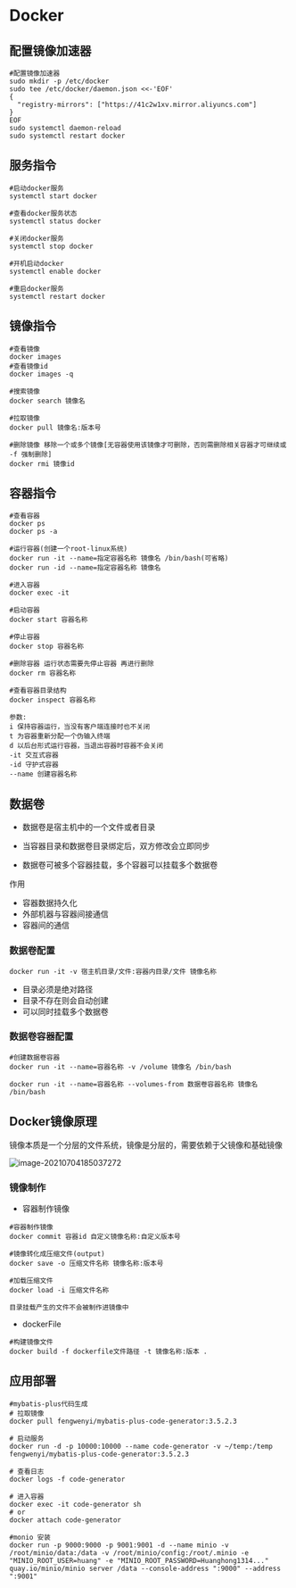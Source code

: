 # Docker

## 配置镜像加速器

```shell
#配置镜像加速器
sudo mkdir -p /etc/docker
sudo tee /etc/docker/daemon.json <<-'EOF'
{
  "registry-mirrors": ["https://41c2w1xv.mirror.aliyuncs.com"]
}
EOF
sudo systemctl daemon-reload
sudo systemctl restart docker
```

## 服务指令

```shell
#启动docker服务
systemctl start docker

#查看docker服务状态
systemctl status docker

#关闭docker服务
systemctl stop docker

#开机启动docker
systemctl enable docker

#重启docker服务
systemctl restart docker
```

## 镜像指令

```shell
#查看镜像
docker images
#查看镜像id
docker images -q 

#搜索镜像
docker search 镜像名

#拉取镜像
docker pull 镜像名:版本号

#删除镜像 移除一个或多个镜像[无容器使用该镜像才可删除，否则需删除相关容器才可继续或 -f 强制删除]
docker rmi 镜像id
```

## 容器指令

```shell
#查看容器
docker ps
docker ps -a

#运行容器(创建一个root-linux系统)
docker run -it --name=指定容器名称 镜像名 /bin/bash(可省略)
docker run -id --name=指定容器名称 镜像名

#进入容器
docker exec -it 

#启动容器
docker start 容器名称

#停止容器
docker stop 容器名称

#删除容器 运行状态需要先停止容器 再进行删除
docker rm 容器名称

#查看容器目录结构
docker inspect 容器名称

参数:
i 保持容器运行，当没有客户端连接时也不关闭
t 为容器重新分配一个伪输入终端
d 以后台形式运行容器，当退出容器时容器不会关闭
-it 交互式容器
-id 守护式容器
--name 创建容器名称
```

## 数据卷

- 数据卷是宿主机中的一个文件或者目录

- 当容器目录和数据卷目录绑定后，双方修改会立即同步

- 数据卷可被多个容器挂载，多个容器可以挂载多个数据卷

作用

- 容器数据持久化
- 外部机器与容器间接通信
- 容器间的通信

### 数据卷配置

```shell
docker run -it -v 宿主机目录/文件:容器内目录/文件 镜像名称
```

- 目录必须是绝对路径
- 目录不存在则会自动创建
- 可以同时挂载多个数据卷

### 数据卷容器配置

```shell
#创建数据卷容器
docker run -it --name=容器名称 -v /volume 镜像名 /bin/bash

docker run -it --name=容器名称 --volumes-from 数据卷容器名称 镜像名 /bin/bash
```

## Docker镜像原理

镜像本质是一个分层的文件系统，镜像是分层的，需要依赖于父镜像和基础镜像

![image-20210704185037272](C:\Users\Huang\AppData\Roaming\Typora\typora-user-images\image-20210704185037272.png)

### 镜像制作

- 容器制作镜像

```shell
#容器制作镜像
docker commit 容器id 自定义镜像名称:自定义版本号

#镜像转化成压缩文件(output)
docker save -o 压缩文件名称 镜像名称:版本号

#加载压缩文件
docker load -i 压缩文件名称

目录挂载产生的文件不会被制作进镜像中
```

- dockerFile

```shell
#构建镜像文件
docker build -f dockerfile文件路径 -t 镜像名称:版本 .
```

## 应用部署

```shell
#mybatis-plus代码生成
# 拉取镜像
docker pull fengwenyi/mybatis-plus-code-generator:3.5.2.3

# 启动服务
docker run -d -p 10000:10000 --name code-generator -v ~/temp:/temp fengwenyi/mybatis-plus-code-generator:3.5.2.3

# 查看日志
docker logs -f code-generator

# 进入容器
docker exec -it code-generator sh
# or
docker attach code-generator

#monio 安装
docker run -p 9000:9000 -p 9001:9001 -d --name minio -v /root/minio/data:/data -v /root/minio/config:/root/.minio -e "MINIO_ROOT_USER=huang" -e "MINIO_ROOT_PASSWORD=Huanghong1314..." quay.io/minio/minio server /data --console-address ":9000" --address ":9001"
```

